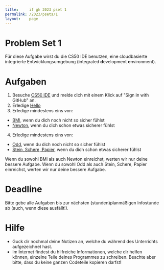 ```yaml
---
title:     if gk 2023 pset 1
permalink: /2023/psets/1
layout:    page
---
```


# Problem Set 1

Für diese Aufgabe wirst du die CS50 IDE benutzen, eine cloudbasierte integrierte Entwicklungsumgebung (**i**ntegrated **d**evelopment **e**nvironment).

# Aufgaben

1. Besuche [CS50 IDE](https://ide.cs50.io) und melde dich mit einem Klick auf "Sign in with GitHub" an.
2. Erledige [Hello](hello.md)
3. Erledige mindestens eins von:
  * [BMI](bmi.md), wenn du dich noch nicht so sicher fühlst
  * [Newton](newton.md), wenn du dich schon etwas sicherer fühlst
4. Erledige mindestens eins von:
  * [Odd](odd.md), wenn du dich noch nicht so sicher fühlst
  * [Stein, Schere, Papier](rps.md), wenn du dich schon etwas sicherer fühlst
  
Wenn du sowohl BMI als auch Newton einreichst, werten wir nur deine bessere Aufgabe.
Wenn du sowohl Odd als auch Stein, Schere, Papier einreichst, werten wir nur deine bessere Aufgabe.

# Deadline

Bitte gebe alle Aufgaben bis zur nächsten (stunden)planmäßigen Infostunde ab (auch, wenn diese ausfällt!).

# Hilfe

* Guck dir nochmal deine Notizen an, welche du während des Unterrichts aufgezeichnet hast.
* Im Internet findest du hilfreiche Informationen, welche dir helfen können, einzelne Teile deines Programmes zu schreiben. Beachte aber bitte, dass du keine ganzen Codeteile kopieren darfst!
